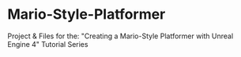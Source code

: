 # Mario-Style-Platformer
Project &amp; Files for the: "Creating a Mario-Style Platformer with Unreal Engine 4" Tutorial Series
